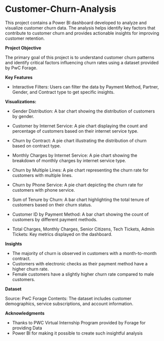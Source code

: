 # Customer-Churn-Analysis

This project contains a Power BI dashboard developed to analyze and visualize customer churn data. The analysis helps identify key factors that contribute to customer churn and provides actionable insights for improving customer retention.

**Project Objective**

The primary goal of this project is to understand customer churn patterns and identify critical factors influencing churn rates using a dataset provided by PwC Forage.

**Key Features**

- Interactive Filters: Users can filter the data by Payment Method, Partner, Gender, and Contract type to get specific insights.

**Visualizations:**
  
- Gender Distribution: A bar chart showing the distribution of customers by gender.
 
- Customer by Internet Service: A pie chart displaying the count and percentage of customers based on their internet service type.
 
- Churn by Contract: A pie chart illustrating the distribution of churn based on contract type.
 
- Monthly Charges by Internet Service: A pie chart showing the breakdown of monthly charges by internet service type.
 
- Churn by Multiple Lines: A pie chart representing the churn rate for customers with multiple lines.
 
- Churn by Phone Service: A pie chart depicting the churn rate for customers with phone service.
 
- Sum of Tenure by Churn: A bar chart highlighting the total tenure of customers based on their churn status.
 
- Customer ID by Payment Method: A bar chart showing the count of customers by different payment methods.
 
- Total Charges, Monthly Charges, Senior Citizens, Tech Tickets, Admin Tickets: Key metrics displayed on the dashboard.

**Insights**

- The majority of churn is observed in customers with a month-to-month contract.
- Customers with electronic checks as their payment method have a higher churn rate.
- Female customers have a slightly higher churn rate compared to male customers.

**Dataset**

Source: PwC Forage
Contents: The dataset includes customer demographics, service subscriptions, and account information.

**Acknowledgments**

- Thanks to PWC Virtual Internship Program provided by Forage for providing Data
- Power BI for making it possible to create such insightful analysis 


